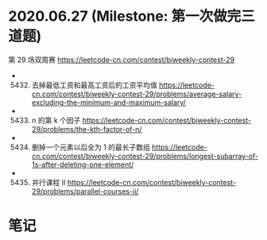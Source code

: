 
# 2020.06.27 (Milestone: 第一次做完三道题)

第 29 场双周赛 https://leetcode-cn.com/contest/biweekly-contest-29
- 5432. 去掉最低工资和最高工资后的工资平均值 https://leetcode-cn.com/contest/biweekly-contest-29/problems/average-salary-excluding-the-minimum-and-maximum-salary/
- 5433. n 的第 k 个因子 https://leetcode-cn.com/contest/biweekly-contest-29/problems/the-kth-factor-of-n/
- 5434. 删掉一个元素以后全为 1 的最长子数组 https://leetcode-cn.com/contest/biweekly-contest-29/problems/longest-subarray-of-1s-after-deleting-one-element/
- 5435. 并行课程 II https://leetcode-cn.com/contest/biweekly-contest-29/problems/parallel-courses-ii/

# 笔记
